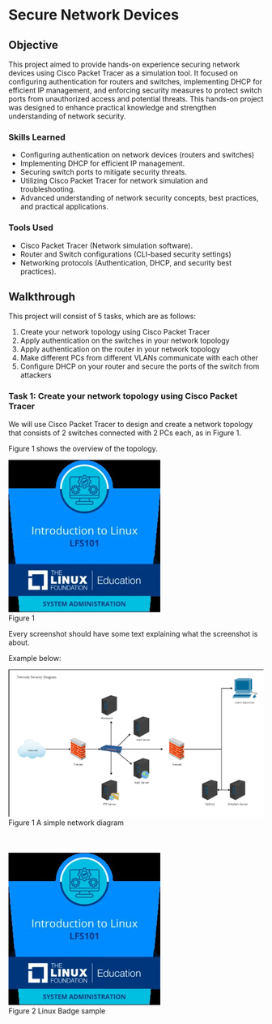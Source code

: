 
# Secure Network Devices

## Objective

This project aimed to provide hands-on experience securing network devices using Cisco Packet Tracer as a simulation tool. It focused on configuring authentication for routers and switches, implementing DHCP for efficient IP management, and enforcing security measures to protect switch ports from unauthorized access and potential threats. This hands-on project was designed to enhance practical knowledge and strengthen understanding of network security.



### Skills Learned

- Configuring authentication on network devices (routers and switches)
- Implementing DHCP for efficient IP management.
- Securing switch ports to mitigate security threats.
- Utilizing Cisco Packet Tracer for network simulation and troubleshooting.
- Advanced understanding of network security concepts, best practices, and practical applications.


### Tools Used

- Cisco Packet Tracer (Network simulation software).
- Router and Switch configurations (CLI-based security settings)
- Networking protocols (Authentication, DHCP, and security best practices).


## Walkthrough

This project will consist of 5 tasks, which are as follows:
1. Create your network topology using Cisco Packet Tracer
2. Apply authentication on the switches in your network topology
3. Apply authentication on the router in your network topology
4. Make different PCs from different VLANs communicate with each other
5. Configure DHCP on your router and secure the ports of the switch from attackers



### Task 1: Create your network topology using Cisco Packet Tracer
We will use Cisco Packet Tracer to design and create a network topology that consists of 2 switches connected with 2 PCs each, as in Figure 1. 

Figure 1 shows the overview of the topology.

![Figure 1](https://github.com/chiahsing-loh/Secure-Network-Devices/blob/main/images/LFS101-Course-Badge-1-300x300.jpg?raw=true)\
Figure 1







Every screenshot should have some text explaining what the screenshot is about.

Example below:

![Figure 1](https://github.com/chiahsing-loh/Secure-Network-Devices/blob/main/Figure%201%20Simple%20Network.png?raw=true) <br>
Figure 1 A simple network diagram
\
\
\
\
![Figure 2](https://github.com/chiahsing-loh/Secure-Network-Devices/blob/main/images/LFS101-Course-Badge-1-300x300.jpg?raw=true)\
Figure 2 Linux Badge sample




